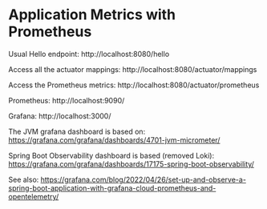# Application Metrics with Prometheus

Usual Hello endpoint: http://localhost:8080/hello

Access all the actuator mappings: http://localhost:8080/actuator/mappings

Access the Prometheus metrics: http://localhost:8080/actuator/prometheus

Prometheus: http://localhost:9090/

Grafana: http://localhost:3000/

The JVM grafana dashboard is based on: https://grafana.com/grafana/dashboards/4701-jvm-micrometer/

Spring Boot Observability dashboard is based (removed Loki): https://grafana.com/grafana/dashboards/17175-spring-boot-observability/

See also: https://grafana.com/blog/2022/04/26/set-up-and-observe-a-spring-boot-application-with-grafana-cloud-prometheus-and-opentelemetry/